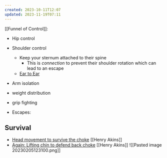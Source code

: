 ```yaml
---
created: 2023-10-11T12:07
updated: 2023-11-19T07:11
---
```

[[Funnel of Control]]:
- Hip control
- Shoulder control
	- Keep your sternum attached to their spine
		- This is *connection* to prevent their shoulder rotation which can lead to an escape
	- [Ear to Ear](https://www.youtube.com/shorts/7ObpgEXGBxw)
- Arm isolation
- weight distribution
- grip fighting

- Escapes:

## Survival
- [Head movement to survive the choke](https://youtu.be/nbwdokSuxdg) [[Henry Akins]]
- [Again: Lifting chin to defend back choke](https://www.youtube.com/watch?v=zQfqWkK5tZ0) [[Henry Akins]]
 ![[Pasted image 20230205123100.png]]